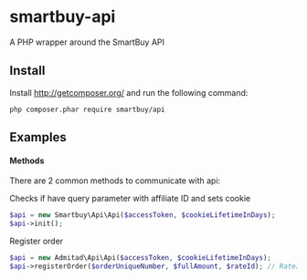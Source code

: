 smartbuy-api
==================

A PHP wrapper around the SmartBuy API

Install
-------

Install http://getcomposer.org/ and run the following command:

```
php composer.phar require smartbuy/api
```

Examples
-------

#### Methods
There are 2 common methods to communicate with api:

Checks if have query parameter with affiliate ID and sets cookie
```php
$api = new Smartbuy\Api\Api($accessToken, $cookieLifetimeInDays);
$api->init(); 
```

Register order
```php
$api = new Admitad\Api\Api($accessToken, $cookieLifetimeInDays);
$api->registerOrder($orderUniqueNumber, $fullAmount, $rateId); // RateId is optional
```

